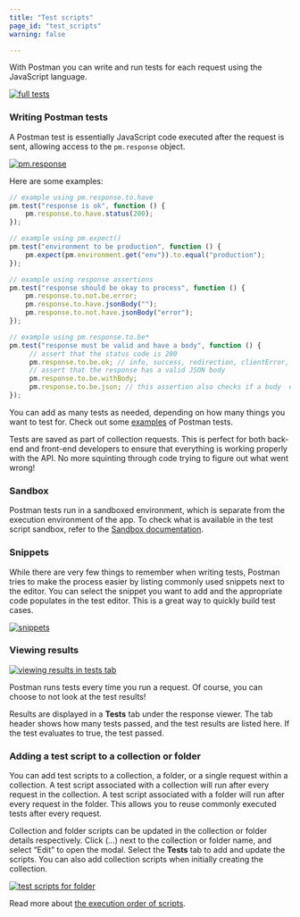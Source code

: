 ```yaml
---
title: "Test scripts"
page_id: "test_scripts"
warning: false

---
```


With Postman you can write and run tests for each request using the JavaScript language.

[![full tests](https://s3.amazonaws.com/postman-static-getpostman-com/postman-docs/Test_script5_b.png)](https://s3.amazonaws.com/postman-static-getpostman-com/postman-docs/Test_script5_b.png)

### Writing Postman tests

A Postman test is essentially JavaScript code executed after the request is sent, allowing access to the `pm.response` object. 

[![pm.response](https://s3.amazonaws.com/postman-static-getpostman-com/postman-docs/Test_script6.png)](https://s3.amazonaws.com/postman-static-getpostman-com/postman-docs/Test_script6.png)

Here are some examples:

```js
// example using pm.response.to.have
pm.test("response is ok", function () {
    pm.response.to.have.status(200);
});

// example using pm.expect()
pm.test("environment to be production", function () { 
    pm.expect(pm.environment.get("env")).to.equal("production"); 
});

// example using response assertions
pm.test("response should be okay to process", function () { 
    pm.response.to.not.be.error; 
    pm.response.to.have.jsonBody(""); 
    pm.response.to.not.have.jsonBody("error"); 
});

// example using pm.response.to.be*
pm.test("response must be valid and have a body", function () {
     // assert that the status code is 200
     pm.response.to.be.ok; // info, success, redirection, clientError,  serverError, are other variants
     // assert that the response has a valid JSON body
     pm.response.to.be.withBody;
     pm.response.to.be.json; // this assertion also checks if a body  exists, so the above check is not needed
});
```

You can add as many tests as needed, depending on how many things you want to test for. Check out some [examples](/docs/postman/scripts/test_examples) of Postman tests.

Tests are saved as part of collection requests. This is perfect for both back-end and front-end developers to ensure that everything is working properly with the API. No more squinting through code trying to figure out what went wrong!

### Sandbox

Postman tests run in a sandboxed environment, which is separate from the execution environment of the app. To check what is available in the test script sandbox, refer to the [Sandbox documentation](/docs/postman/scripts/postman_sandbox).

### Snippets

While there are very few things to remember when writing tests, Postman tries to make the process easier by listing commonly used snippets next to the editor. You can select the snippet you want to add and the appropriate code populates in the test editor. This is a great way to quickly build test cases.

[![snippets](https://s3.amazonaws.com/postman-static-getpostman-com/postman-docs/Test_script7.png)](https://s3.amazonaws.com/postman-static-getpostman-com/postman-docs/Test_script7.png)

### Viewing results

[![viewing results in tests tab](https://www.getpostman.com/img/v1/docs/source/cr-6.png)](https://www.getpostman.com/img/v1/docs/source/cr-6.png)

Postman runs tests every time you run a request. Of course, you can choose to not look at the test results!

Results are displayed in a **Tests** tab under the response viewer. The tab header shows how many tests passed, and the test results are listed here. If the test evaluates to true, the test passed.

### Adding a test script to a collection or folder

You can add test scripts to a collection, a folder, or a single request within a collection. A test script associated with a collection will run after every request in the collection. A test script associated with a folder will run after every request in the folder. This allows you to reuse commonly executed tests after every request.

Collection and folder scripts can be updated in the collection or folder details respectively. Click (...) next to the collection or folder name, and select “Edit” to open the modal. Select the **Tests** tab to add and update the scripts. You can also add collection scripts when initially creating the collection. 
 
[![test scripts for folder](https://s3.amazonaws.com/postman-static-getpostman-com/postman-docs/Test_script8.png)](https://s3.amazonaws.com/postman-static-getpostman-com/postman-docs/Test_script8.png)
 
Read more about [the execution order of scripts](/docs/postman/scripts/intro_to_scripts#execution-order-of-scripts).
